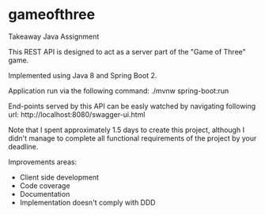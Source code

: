 # gameofthree

Takeaway Java Assignment

This REST API is designed to act as a server part of the "Game of Three" game.

Implemented using Java 8 and Spring Boot 2.

Application run via the following command: ./mvnw spring-boot:run

End-points served by this API can be easly watched by navigating following url: http://localhost:8080/swagger-ui.html

Note that I spent approximately 1.5 days to create this project, although I didn't manage to complete all functional requirements of the project by your deadline.
 
Improvements areas: 
 - Client side development
 - Code coverage 
 - Documentation
 - Implementation doesn't comply with DDD
